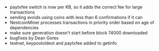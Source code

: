 * paytxfee switch is now per KB, so it adds the correct fee for large transactions
* sending avoids using coins with less than 6 confirmations if it can
* NestcoinMiner processes transactions in priority order based on age of dependencies
* make sure generation doesn't start before block 74000 downloaded
* bugfixes by Dean Gores
* testnet, keypoololdest and paytxfee added to getinfo
